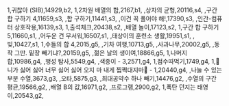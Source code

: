 1,귀찮아 (SIB),14929,b2,
1,2차원 배열의 합,2167,b1,
,상자의 균형,20116,s4,
,구간 합 구하기 4,11659,s3,
,합 구하기,11441,s3,
,이건 꼭 풀어야 해!,17390,s3,
,인간-컴퓨터 상호작용,16139,s3,
1,출석체크,20438,s2,
,배열 놀이,17123,s2,
1,구간 합 구하기 5,11660,s1,
,어두운 건 무서워,16507,s1,
,태상이의 훈련소 생활,19951,s1,
,빚,10427,s1,
1,수들의 합 4,2015,g5,
,기차 여행,10713,g5,
,사과나무,20002,g5,
,동작 그만. 밑장 빼기냐?,20159,g5,
,젊은 날의 생이여,18866,g5,
1,나머지 합,10986,g4,
,행성 탐사,5549,g4,
,색종이 - 3,2571,g4,
1,점수따먹기,1749,g4,
1,🎵니가 싫어 싫어 너무 싫어 싫어 오지 마 내게 찝쩍대지마🎵 - 1,20440,g4,
,나눌 수 있는 부분 수열,3673,g3,
,오타,5875,g3,
,최대공약수 하나 빼기,14476,g2,
,수열의 구간 평균,19566,g2,
,배열 B의 값,16971,g2,
,프로그램,2900,g2,
1,폭탄 던지는 태영이,20543,g2,

